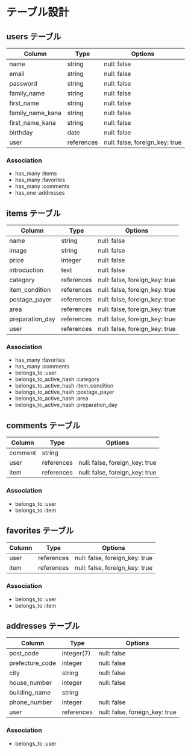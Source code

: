 # テーブル設計

## users テーブル

| Column           | Type       | Options                        |
| ---------------- | ---------- | ------------------------------ |
| name             | string     | null: false                    |
| email            | string     | null: false                    |
| password         | string     | null: false                    |
| family_name      | string     | null: false                    |
| first_name       | string     | null: false                    |
| family_name_kana | string     | null: false                    |
| first_name_kana  | string     | null: false                    |
| birthday         | date       | null: false                    |
| user             | references | null: false, foreign_key: true |

### Association

- has_many :items
- has_many :favorites
- has_many :comments
- has_one  :addresses

## items テーブル

| Column                 | Type       | Options                        |
| ---------------------- | ---------- | -----------                    |
| name                   | string     | null: false                    |
| image                  | string     | null: false                    |
| price                  | integer    | null: false                    |
| introduction           | text       | null: false                    |
| category               | references | null: false, foreign_key: true |
| item_condition         | references | null: false, foreign_key: true |
| postage_payer          | references | null: false, foreign_key: true |
| area                   | references | null: false, foreign_key: true |
| preparation_day        | references | null: false, foreign_key: true |
| user                   | references | null: false, foreign_key: true |

### Association

- has_many               :favorites
- has_many               :comments
- belongs_to             :user
- belongs_to_active_hash :category
- belongs_to_active_hash :item_condition
- belongs_to_active_hash :postage_payer
- belongs_to_active_hash :area
- belongs_to_active_hash :preparation_day

## comments テーブル

| Column  | Type       | Options                        |
| ------- | ---------- | ------------------------------ |
| comment | string     |                                |
| user    | references | null: false, foreign_key: true |
| item    | references | null: false, foreign_key: true |

### Association

- belongs_to :user
- belongs_to :item

## favorites テーブル

| Column  | Type       | Options                        |
| ------- | ---------- | ------------------------------ |
| user    | references | null: false, foreign_key: true |
| item    | references | null: false, foreign_key: true |

### Association

- belongs_to :user
- belongs_to :item

## addresses テーブル

| Column          | Type       | Options                        |
| --------------- | ---------- | ------------------------------ |
| post_code       | integer(7) | null: false                    |
| prefecture_code | integer    | null: false                    |
| city            | string     | null: false                    |
| house_number    | integer    | null: false                    |
| building_name   | string     |                                |
| phone_number    | integer    | null: false                    |
| user            | references | null: false, foreign_key: true | 

### Association

- belongs_to :user

